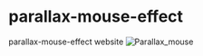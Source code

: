 # parallax-mouse-effect
parallax-mouse-effect website
![Parallax_mouse](https://github.com/Alex-Stranger-Dev/parallax-mouse-effect/assets/118556086/7ee03720-73a6-4083-a60b-3ec2a9180729)
